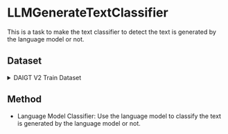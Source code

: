 # LLMGenerateTextClassifier

This is a task to make the text classifier to detect the text is generated by the language model or not.

## Dataset

<details>
<summary>DAIGT V2 Train Dataset</summary>

### Metadata
- Name 資料集名稱: DAIGT V2 Train Dataset
- Link 資料集連結: [DAIGT V2 Train Dataset](https://www.kaggle.com/datasets/thedrcat/daigt-v2-train-dataset)

### Columns
- `text` : The text of the essay 文章內容
- `label` : The label of the essay 1 for AI generated, 0 for human written 文章標籤，1 代表 AI 生成，0 代表人類撰寫
- `prompt_name` : The original persuade prompt 原始說服指示名稱
- `source` : The source dataset 文章來源資料集
- `RDizzl3_seven` : For filtering purposes 用於篩選目的

### Description (From Kaggle)

New release of DAIGT train dataset! Improvement:

- new models: Cohere Command, Google Palm, GPT4 (from Radek!)
- new prompts, including source texts from the original essays!
- mapping of essay text to original prompt from persuade corpus
- filtering by the famous "RDizzl3_seven"

</details>

## Method

- Language Model Classifier: Use the language model to classify the text is generated by the language model or not.
